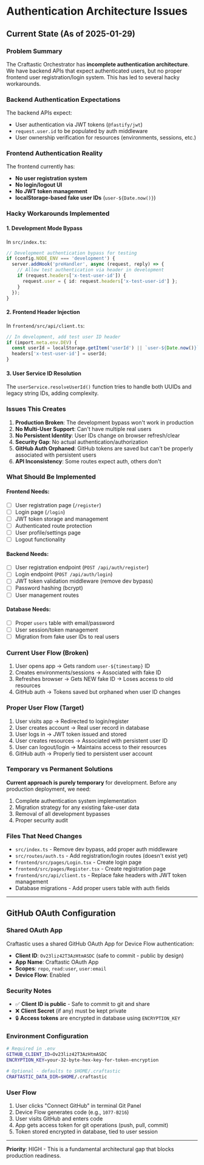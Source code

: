 # Authentication Architecture Issues

## Current State (As of 2025-01-29)

### Problem Summary
The Craftastic Orchestrator has **incomplete authentication architecture**. We have backend APIs that expect authenticated users, but no proper frontend user registration/login system. This has led to several hacky workarounds.

### Backend Authentication Expectations
The backend APIs expect:
- User authentication via JWT tokens (`@fastify/jwt`)
- `request.user.id` to be populated by auth middleware
- User ownership verification for resources (environments, sessions, etc.)

### Frontend Authentication Reality
The frontend currently has:
- **No user registration system**
- **No login/logout UI**
- **No JWT token management**
- **localStorage-based fake user IDs** (`user-${Date.now()}`)

### Hacky Workarounds Implemented

#### 1. Development Mode Bypass
In `src/index.ts`:
```typescript
// Development authentication bypass for testing
if (config.NODE_ENV === 'development') {
  server.addHook('preHandler', async (request, reply) => {
    // Allow test authentication via header in development
    if (request.headers['x-test-user-id']) {
      request.user = { id: request.headers['x-test-user-id'] };
    }
  });
}
```

#### 2. Frontend Header Injection
In `frontend/src/api/client.ts`:
```typescript
// In development, add test user ID header
if (import.meta.env.DEV) {
  const userId = localStorage.getItem('userId') || `user-${Date.now()}`;
  headers['x-test-user-id'] = userId;
}
```

#### 3. User Service ID Resolution
The `userService.resolveUserId()` function tries to handle both UUIDs and legacy string IDs, adding complexity.

### Issues This Creates

1. **Production Broken**: The development bypass won't work in production
2. **No Multi-User Support**: Can't have multiple real users
3. **No Persistent Identity**: User IDs change on browser refresh/clear
4. **Security Gap**: No actual authentication/authorization
5. **GitHub Auth Orphaned**: GitHub tokens are saved but can't be properly associated with persistent users
6. **API Inconsistency**: Some routes expect auth, others don't

### What Should Be Implemented

#### Frontend Needs:
- [ ] User registration page (`/register`)
- [ ] Login page (`/login`) 
- [ ] JWT token storage and management
- [ ] Authenticated route protection
- [ ] User profile/settings page
- [ ] Logout functionality

#### Backend Needs:
- [ ] User registration endpoint (`POST /api/auth/register`)
- [ ] Login endpoint (`POST /api/auth/login`)
- [ ] JWT token validation middleware (remove dev bypass)
- [ ] Password hashing (bcrypt)
- [ ] User management routes

#### Database Needs:
- [ ] Proper `users` table with email/password
- [ ] User session/token management
- [ ] Migration from fake user IDs to real users

### Current User Flow (Broken)
1. User opens app → Gets random `user-${timestamp}` ID
2. Creates environments/sessions → Associated with fake ID  
3. Refreshes browser → Gets NEW fake ID → Loses access to old resources
4. GitHub auth → Tokens saved but orphaned when user ID changes

### Proper User Flow (Target)
1. User visits app → Redirected to login/register
2. User creates account → Real user record in database
3. User logs in → JWT token issued and stored
4. User creates resources → Associated with persistent user ID
5. User can logout/login → Maintains access to their resources
6. GitHub auth → Properly tied to persistent user account

### Temporary vs Permanent Solutions

**Current approach is purely temporary** for development. Before any production deployment, we need:
1. Complete authentication system implementation
2. Migration strategy for any existing fake-user data
3. Removal of all development bypasses
4. Proper security audit

### Files That Need Changes
- `src/index.ts` - Remove dev bypass, add proper auth middleware
- `src/routes/auth.ts` - Add registration/login routes (doesn't exist yet)
- `frontend/src/pages/Login.tsx` - Create login page
- `frontend/src/pages/Register.tsx` - Create registration page  
- `frontend/src/api/client.ts` - Replace fake headers with JWT token management
- Database migrations - Add proper users table with auth fields

---

## GitHub OAuth Configuration

### Shared OAuth App
Craftastic uses a shared GitHub OAuth App for Device Flow authentication:

- **Client ID**: `Ov23liz42T3AzHtmASDC` (safe to commit - public by design)
- **App Name**: Craftastic OAuth App
- **Scopes**: `repo`, `read:user`, `user:email`
- **Device Flow**: Enabled

### Security Notes
- ✅ **Client ID is public** - Safe to commit to git and share
- ❌ **Client Secret** (if any) must be kept private
- 🔒 **Access tokens** are encrypted in database using `ENCRYPTION_KEY`

### Environment Configuration
```bash
# Required in .env
GITHUB_CLIENT_ID=Ov23liz42T3AzHtmASDC
ENCRYPTION_KEY=your-32-byte-hex-key-for-token-encryption

# Optional - defaults to $HOME/.craftastic
CRAFTASTIC_DATA_DIR=$HOME/.craftastic
```

### User Flow
1. User clicks "Connect GitHub" in terminal Git Panel
2. Device Flow generates code (e.g., `1077-B216`)
3. User visits GitHub and enters code
4. App gets access token for git operations (push, pull, commit)
5. Token stored encrypted in database, tied to user session

---

**Priority**: HIGH - This is a fundamental architectural gap that blocks production readiness.